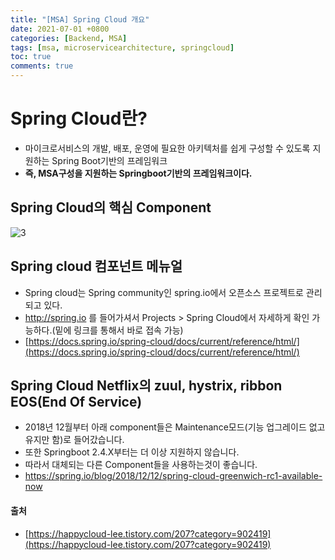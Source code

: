 ```yaml
---
title: "[MSA] Spring Cloud 개요"
date: 2021-07-01 +0800
categories: [Backend, MSA]
tags: [msa, microservicearchitecture, springcloud]
toc: true
comments: true
---
```


# Spring Cloud란?
- 마이크로서비스의 개발, 배포, 운영에 필요한 아키텍처를 쉽게 구성할 수 있도록 지원하는 Spring Boot기반의 프레임워크
- <b>즉, MSA구성을 지원하는 Springboot기반의 프레임워크이다.</b>

## Spring Cloud의 핵심 Component
![3](https://user-images.githubusercontent.com/44339530/115350118-a86e7900-a1ef-11eb-86bc-f6383465687e.png)<br>

## Spring cloud 컴포넌트 메뉴얼
- Spring cloud는 Spring community인 spring.io에서 오픈소스 프로젝트로 관리되고 있다.
- http://spring.io 를 들어가셔서 Projects > Spring Cloud에서 자세하게 확인 가능하다.(밑에 링크를 통해서 바로 접속 가능)<br>
- [https://docs.spring.io/spring-cloud/docs/current/reference/html/](https://docs.spring.io/spring-cloud/docs/current/reference/html/)

## Spring Cloud Netflix의 zuul, hystrix, ribbon EOS(End Of Service)
- 2018년 12월부터 아래 component들은 Maintenance모드(기능 업그레이드 없고 유지만 함)로 들어갔습니다.
- 또한 Springboot 2.4.X부터는 더 이상 지원하지 않습니다.
- 따라서 대체되는 다른 Component들을 사용하는것이 좋습니다.
- https://spring.io/blog/2018/12/12/spring-cloud-greenwich-rc1-available-now<br>

#### 출처
- [https://happycloud-lee.tistory.com/207?category=902419](https://happycloud-lee.tistory.com/207?category=902419)